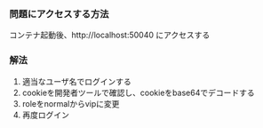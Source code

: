 ### 問題にアクセスする方法
コンテナ起動後、http://localhost:50040 にアクセスする

### 解法
1. 適当なユーザ名でログインする
2. cookieを開発者ツールで確認し、cookieをbase64でデコードする
3. roleをnormalからvipに変更
4. 再度ログイン